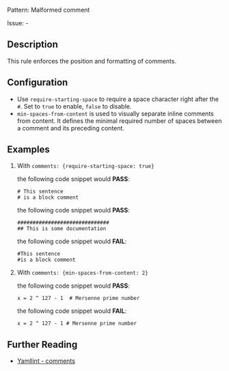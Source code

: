 Pattern: Malformed comment

Issue: -

## Description

This rule enforces the position and formatting of comments.

## Configuration

-   Use `require-starting-space` to require a space character right after the `#`. Set to `true` to enable, `false` to disable.
-   `min-spaces-from-content` is used to visually separate inline comments from content. It defines the minimal required number of spaces between a comment and its preceding content.

## Examples

1.  With `comments: {require-starting-space: true}`

    the following code snippet would **PASS**:

        # This sentence
        # is a block comment

    the following code snippet would **PASS**:

        ##############################
        ## This is some documentation

    the following code snippet would **FAIL**:

        #This sentence
        #is a block comment

2.  With `comments: {min-spaces-from-content: 2}`

    the following code snippet would **PASS**:

        x = 2 ^ 127 - 1  # Mersenne prime number

    the following code snippet would **FAIL**:

        x = 2 ^ 127 - 1 # Mersenne prime number

## Further Reading

* [Yamllint - comments](https://yamllint.readthedocs.io/en/stable/rules.html#module-yamllint.rules.comments)